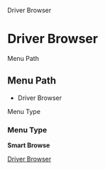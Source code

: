 
Driver Browser
# Driver Browser



Menu Path
## Menu Path



- Driver Browser

Menu Type
### Menu Type

**Smart Browse**


[Driver Browser](../../functional-guide/smart-browse/smart-browse-driver-browser.md)